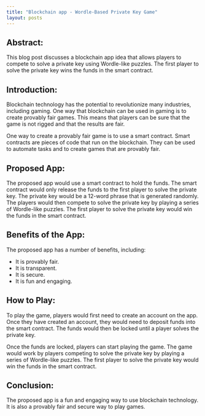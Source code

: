 ```yaml
---
title: "Blockchain app - Wordle-Based Private Key Game"
layout: posts
---
```


## Abstract:

This blog post discusses a blockchain app idea that allows players to compete to solve a private key using Wordle-like puzzles. The first player to solve the private key wins the funds in the smart contract.

## Introduction:

Blockchain technology has the potential to revolutionize many industries, including gaming. One way that blockchain can be used in gaming is to create provably fair games. This means that players can be sure that the game is not rigged and that the results are fair.

One way to create a provably fair game is to use a smart contract. Smart contracts are pieces of code that run on the blockchain. They can be used to automate tasks and to create games that are provably fair.

## Proposed App:

The proposed app would use a smart contract to hold the funds. The smart contract would only release the funds to the first player to solve the private key. The private key would be a 12-word phrase that is generated randomly. The players would then compete to solve the private key by playing a series of Wordle-like puzzles. The first player to solve the private key would win the funds in the smart contract.

## Benefits of the App:

The proposed app has a number of benefits, including:

- It is provably fair.
- It is transparent.
- It is secure.
- It is fun and engaging.

## How to Play:

To play the game, players would first need to create an account on the app. Once they have created an account, they would need to deposit funds into the smart contract. The funds would then be locked until a player solves the private key.

Once the funds are locked, players can start playing the game. The game would work by players competing to solve the private key by playing a series of Wordle-like puzzles. The first player to solve the private key would win the funds in the smart contract.

## Conclusion:

The proposed app is a fun and engaging way to use blockchain technology. It is also a provably fair and secure way to play games.